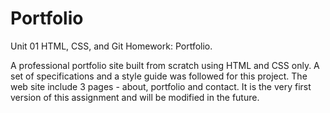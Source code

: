 # Portfolio

Unit 01
HTML, CSS, and Git Homework: Portfolio.

A professional portfolio site built from scratch using HTML and CSS only. A set of specifications and a style guide was followed for this project. The web site include 3 pages - about, portfolio and contact. It is the very first version of this assignment and will be modified in the future.
